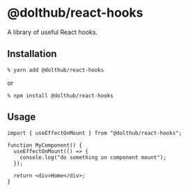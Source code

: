 # @dolthub/react-hooks

A library of useful React hooks.

## Installation

```
% yarn add @dolthub/react-hooks
```

or

```
% npm install @dolthub/react-hooks
```

## Usage

```tsx
import { useEffectOnMount } from "@dolthub/react-hooks";

function MyComponent() {
  useEffectOnMount(() => {
    console.log("do something on component mount");
  });

  return <div>Home</div>;
}
```
